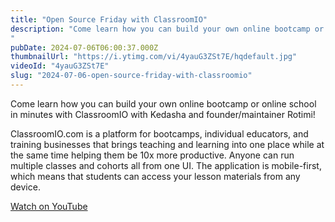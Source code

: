 ```yaml
---
title: "Open Source Friday with ClassroomIO"
description: "Come learn how you can build your own online bootcamp or online school in minutes with ClassroomIO with Kedasha and founder/maintainer Rotimi!"
pubDate: 2024-07-06T06:00:37.000Z
thumbnailUrl: "https://i.ytimg.com/vi/4yauG3ZSt7E/hqdefault.jpg"
videoId: "4yauG3ZSt7E"
slug: "2024-07-06-open-source-friday-with-classroomio"
---
```


Come learn how you can build your own online bootcamp or online school in minutes with ClassroomIO with Kedasha and founder/maintainer Rotimi!

ClassroomIO.com is a platform for bootcamps, individual educators, and training businesses that brings teaching and learning into one place while at the same time helping them be 10x more productive. Anyone can run multiple classes and cohorts all from one UI. The application is mobile-first, which means that students can access your lesson materials from any device.

[Watch on YouTube](https://www.youtube.com/watch?v=4yauG3ZSt7E)
